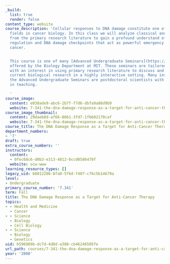 ```yaml
---
_build:
  list: true
  render: false
content_type: website
course_description: 'Cellular responses to DNA damage constitute one of the most important
  fields in cancer biology. In this class we will analyze classical and recent papers
  from the primary research literature to gain a profound understand of cell cycle
  regulation and DNA damage checkpoints that act as powerful emergency brakes to prevent
  cancer.


  This course is one of many [Advanced Undergraduate Seminars](https://biology.mit.edu/undergraduate/course_listings/advanced_undergraduate_seminars)
  offered by the Biology Department at MIT. These seminars are tailored for students
  with an interest in using primary research literature to discuss and learn about
  current biological research in a highly interactive setting. Many instructors of
  the Advanced Undergraduate Seminars are postdoctoral scientists with a strong interest
  in teaching.

  '
course_image:
  content: e038ade9-abc6-2b7f-f7d6-dbfa9a86d9b9
  website: 7-341-the-dna-damage-response-as-a-target-for-anti-cancer-therapy-fall-2008
course_image_thumbnail:
  content: 29daeb8d-af66-8661-3fd7-1fb602170caf
  website: 7-341-the-dna-damage-response-as-a-target-for-anti-cancer-therapy-fall-2008
course_title: The DNA Damage Response as a Target for Anti-Cancer Therapy
department_numbers:
- '7'
draft: true
extra_course_numbers: ''
instructors:
  content:
  - 0fec68c6-d0b3-e313-4812-0ccd0586470f
  website: ocw-www
learning_resource_types: []
legacy_uid: b8012206-8fa0-5f6d-f407-c76c5b14679a
level:
- Undergraduate
primary_course_number: '7.341'
term: Fall
title: The DNA Damage Response as a Target for Anti-Cancer Therapy
topics:
- - Health and Medicine
  - Cancer
- - Science
  - Biology
  - Cell Biology
- - Science
  - Biology
  - Genetics
uid: b596989b-dc7d-4d8d-a388-cb46246505fe
url_path: courses/7-341-the-dna-damage-response-as-a-target-for-anti-cancer-therapy-fall-2008
year: '2008'
---
```

